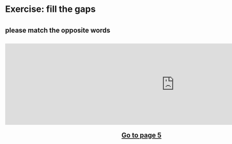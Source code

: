 <h1> Exercise: fill the gaps<h1/>
<h2> please match the opposite words<h2/>

<iframe src="https://h5p.org/h5p/embed/356443" width="1090" height="262" frameborder="0" allowfullscreen="allowfullscreen"></iframe><script src="https://h5p.org/sites/all/modules/h5p/library/js/h5p-resizer.js" charset="UTF-8"></script>

<p>
  <a style="float:right"href [useful phrases].html">Go to page 5</a>
 </p>
  <div style="clear:both;"> </div>                                
